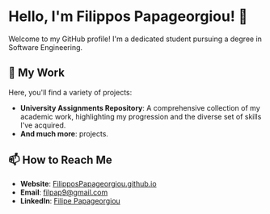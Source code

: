# Hello, I'm Filippos Papageorgiou! 👋

Welcome to my GitHub profile! I'm a dedicated student pursuing a degree in Software Engineering.
## 🚀 My Work

Here, you'll find a variety of projects:

- **University Assignments Repository**: A comprehensive collection of my academic work, highlighting my progression and the diverse set of skills I've acquired.
- **And much more**:  projects.

## 📫 How to Reach Me

- **Website**: [FilipposPapageorgiou.github.io](https://FilipposPapageorgiou.github.io)
- **Email**: [filpap9@gmail.com](mailto:filpap9@gmail.com)
- **LinkedIn**: [Filipe Papageorgiou](https://www.linkedin.com/in/filipe-papageorgiou-55491b27b/)





